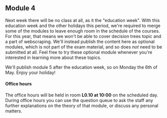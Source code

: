 
## Module 4

Next week there will be no class at all, as it the "education week". With this education week and the other holidays this period, we're required to merge some of the modules to leave enough room in the schedule of the courses. For this year, that means we won't be able to cover decision trees topic and a part of webscraping. We'll instead publish the content here as optional modules, which is not part of the exam material, and so does *not* need to be submitted at all. Feel free to try these optional module whenever you're interested in learning more about these topics.

We'll publish module 5 after the education week, so on Monday the 6th of May. Enjoy your holiday!



#### Office hours

The office hours will be held in room **L0.10 at 10:00** on the scheduled day. During office hours you can use the question queue to ask the staff any further explanations on the theory of that module, or discuss any personal matters.

